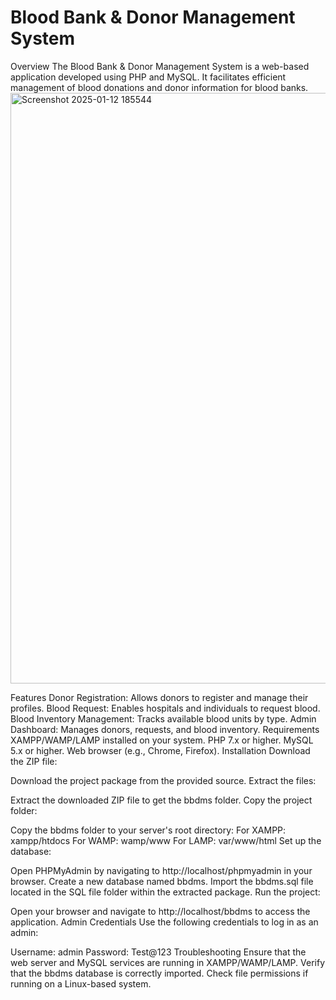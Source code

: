 # Blood Bank & Donor Management System
Overview
The Blood Bank & Donor Management System is a web-based application developed using PHP and MySQL. It facilitates efficient management of blood donations and donor information for blood banks.
<img width="945" alt="Screenshot 2025-01-12 185544" src="https://github.com/user-attachments/assets/00e89b81-e253-43a2-b047-bf55b5fcef0c" />



Features
Donor Registration: Allows donors to register and manage their profiles.
Blood Request: Enables hospitals and individuals to request blood.
Blood Inventory Management: Tracks available blood units by type.
Admin Dashboard: Manages donors, requests, and blood inventory.
Requirements
XAMPP/WAMP/LAMP installed on your system.
PHP 7.x or higher.
MySQL 5.x or higher.
Web browser (e.g., Chrome, Firefox).
Installation
Download the ZIP file:

Download the project package from the provided source.
Extract the files:

Extract the downloaded ZIP file to get the bbdms folder.
Copy the project folder:

Copy the bbdms folder to your server's root directory:
For XAMPP: xampp/htdocs
For WAMP: wamp/www
For LAMP: var/www/html
Set up the database:

Open PHPMyAdmin by navigating to http://localhost/phpmyadmin in your browser.
Create a new database named bbdms.
Import the bbdms.sql file located in the SQL file folder within the extracted package.
Run the project:

Open your browser and navigate to http://localhost/bbdms to access the application.
Admin Credentials
Use the following credentials to log in as an admin:

Username: admin
Password: Test@123
Troubleshooting
Ensure that the web server and MySQL services are running in XAMPP/WAMP/LAMP.
Verify that the bbdms database is correctly imported.
Check file permissions if running on a Linux-based system.
